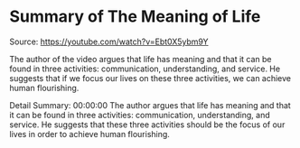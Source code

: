# Summary of The Meaning of Life

Source: https://youtube.com/watch?v=Ebt0X5ybm9Y

The author of the video argues that life has meaning and that it can be found in three activities: communication, understanding, and service. He suggests that if we focus our lives on these three activities, we can achieve human flourishing.

Detail Summary: 
00:00:00
The author argues that life has meaning and that it can be found in three activities: communication, understanding, and service. He suggests that these three activities should be the focus of our lives in order to achieve human flourishing.

